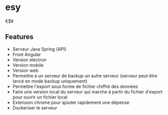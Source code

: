 # esy
€$¥

## Features

 - Serveur Java Spring (API)
 - Front Angular
 - Version electron
 - Version mobile
 - Version web
 - Permettre à un serveur de backup un autre serveur (serveur peut être lancé en mode backup uniquement)
 - Permettre l'export sous forme de fichier chiffré des données
 - Faire une version local du serveur qui marche à partir du fichier d'export pour ouvrir un fichier local
 - Extension chrome pour ajouter rapidement une dépense
 - Dockeriser le serveur
